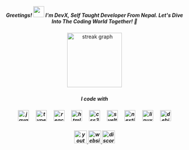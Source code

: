 <h5 align="center">Greetings! <img src="https://emojis.slackmojis.com/emojis/images/1577305505/7373/hand_wave.gif?1577305505" width="30" /> I'm DevX, Self Taught Developer From Nepal. Let's Dive Into The Coding World Together! 🚀</h5>

###

<div align="center">
  <img src="https://streak-stats.demolab.com?user=DevX32&locale=en&mode=daily&theme=dracula&hide_border=false&border_radius=5" height="150" alt="streak graph"  />
</div>

###
<div align="center">
<h5> I code with <h5>
  <div>
  <p></p>
<div align="center">
  <img src="https://cdn.jsdelivr.net/gh/devicons/devicon/icons/javascript/javascript-original.svg" height="30" alt="javascript logo"  />
  <img width="12" />
  <img src="https://cdn.jsdelivr.net/gh/devicons/devicon/icons/typescript/typescript-original.svg" height="30" alt="typescript logo"  />
  <img width="12" />
  <img src="https://cdn.jsdelivr.net/gh/devicons/devicon/icons/react/react-original.svg" height="30" alt="react logo"  />
  <img width="12" />
  <img src="https://cdn.jsdelivr.net/gh/devicons/devicon/icons/html5/html5-original.svg" height="30" alt="html5 logo"  />
  <img width="12" />
  <img src="https://cdn.jsdelivr.net/gh/devicons/devicon/icons/css3/css3-original.svg" height="30" alt="css3 logo"  />
  <img width="12" />
  <img src="https://cdn.jsdelivr.net/gh/devicons/devicon/icons/svelte/svelte-original.svg" height="30" alt="svelte logo"  />
  <img width="12" />
  <img src="https://cdn.jsdelivr.net/gh/devicons/devicon/icons/nextjs/nextjs-original.svg" height="30" alt="nextjs logo"  />
  <img width="12" />
  <img src="https://cdn.jsdelivr.net/gh/devicons/devicon/icons/linux/linux-original.svg" height="30" alt="linux logo"  />
  <img width="12" />
  <img src="https://cdn.jsdelivr.net/gh/devicons/devicon/icons/debian/debian-original.svg" height="30" alt="debian logo"  />
</div>

###

<div align="center">
  <a href="https://www.youtube.com/@DevX32" target="_blank">
    <img src="https://img.shields.io/static/v1?message=Youtube&logo=youtube&label=&color=FF0000&logoColor=white&labelColor=&style=for-the-badge" height="35" alt="youtube logo"  />
  </a>
  <a href="https://devx32.vercel.app" target="_blank">
    <img src="https://img.shields.io/static/v1?message=Website&logo=website&label=&color=212121&logoColor=white&labelColor=&style=for-the-badge" height="35" alt="website logo"  />
  </a>
  <a href="https://discord.gg/2aZDVZZbHE" target="_blank">
    <img src="https://img.shields.io/static/v1?message=Discord&logo=discord&label=&color=7289DA&logoColor=white&labelColor=&style=for-the-badge" height="35" alt="discord logo"  />
  </a>
</div>

###
